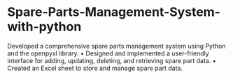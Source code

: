 # Spare-Parts-Management-System-with-python
Developed a comprehensive spare parts management system using Python and the openpyxl library. • Designed and implemented a user-friendly interface for adding, updating, deleting, and retrieving spare part data. • Created an Excel sheet to store and manage spare part data.
